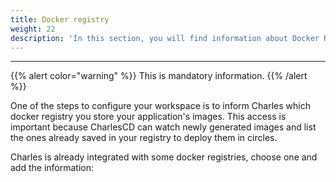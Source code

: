 ```yaml
---
title: Docker registry
weight: 22
description: 'In this section, you will find information about Docker Registry.'
---
```


---

{{% alert color="warning" %}}
This is mandatory information.
{{% /alert %}}

One of the steps to configure your workspace is to inform Charles which docker registry you store your application's images. This access is important because CharlesCD can watch newly generated images and list the ones already saved in your registry to deploy them in circles.

Charles is already integrated with some docker registries, choose one and add the information:
